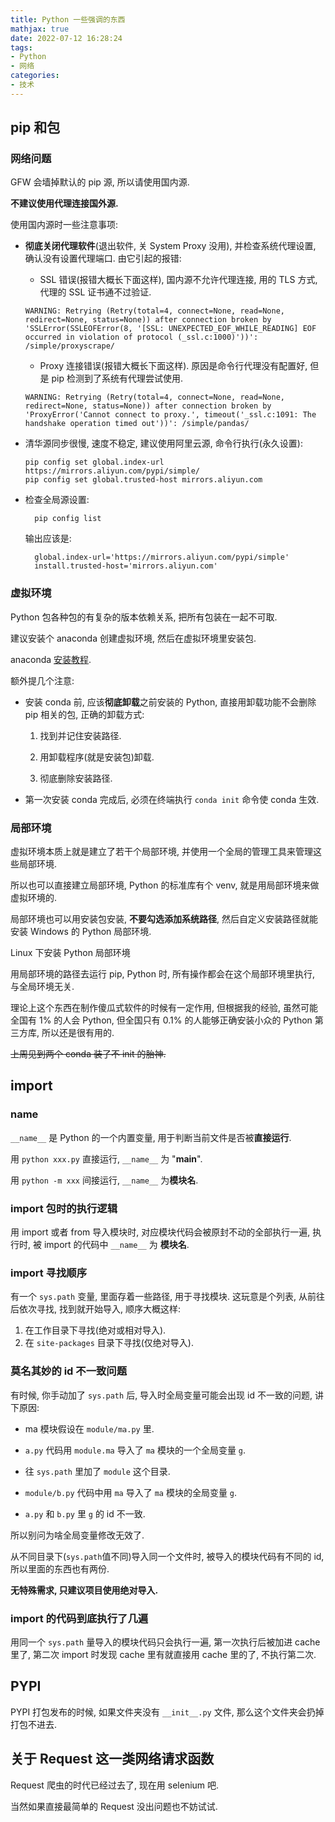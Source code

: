 ```yaml
---
title: Python 一些强调的东西
mathjax: true
date: 2022-07-12 16:28:24
tags:
- Python
- 网络
categories:
- 技术
---
```


## pip 和包

### 网络问题

GFW 会墙掉默认的 pip 源, 所以请使用国内源.

**不建议使用代理连接国外源.**

使用国内源时一些注意事项:

- **彻底关闭代理软件**(退出软件, 关 System Proxy 没用), 并检查系统代理设置, 确认没有设置代理端口.
	由它引起的报错:
	
	- SSL 错误(报错大概长下面这样), 国内源不允许代理连接, 用的 TLS 方式, 代理的 SSL 证书通不过验证.
	
	```shell
	WARNING: Retrying (Retry(total=4, connect=None, read=None, redirect=None, status=None)) after connection broken by 'SSLError(SSLEOFError(8, '[SSL: UNEXPECTED_EOF_WHILE_READING] EOF occurred in violation of protocol (_ssl.c:1000)'))': /simple/proxyscrape/
	```
	- Proxy 连接错误(报错大概长下面这样). 原因是命令行代理没有配置好, 但是 pip 检测到了系统有代理尝试使用.
	
	```shell
	WARNING: Retrying (Retry(total=4, connect=None, read=None, redirect=None, status=None)) after connection broken by 'ProxyError('Cannot connect to proxy.', timeout('_ssl.c:1091: The handshake operation timed out'))': /simple/pandas/
	```
- 清华源同步很慢, 速度不稳定, 建议使用阿里云源, 命令行执行(永久设置):

    ```shell
    pip config set global.index-url https://mirrors.aliyun.com/pypi/simple/
    pip config set global.trusted-host mirrors.aliyun.com
    ```
- 检查全局源设置:
 
  ```shell
	pip config list
  ```
  输出应该是:
  ```shell
	global.index-url='https://mirrors.aliyun.com/pypi/simple'
	install.trusted-host='mirrors.aliyun.com'
  ```


### 虚拟环境

Python 包各种包的有复杂的版本依赖关系, 把所有包装在一起不可取.

建议安装个 anaconda 创建虚拟环境, 然后在虚拟环境里安装包.

anaconda [安装教程](https://zhuanlan.zhihu.com/p/75717350?utm_source=wechat_session&utm_medium=social&utm_oi=940926592332066816).

额外提几个注意:

- 安装 conda 前, 应该**彻底卸载**之前安装的 Python, 直接用卸载功能不会删除 pip 相关的包, 正确的卸载方式:
  
  1. 找到并记住安装路径.
  
  2. 用卸载程序(就是安装包)卸载.
  
  3. 彻底删除安装路径.

- 第一次安装 conda 完成后, 必须在终端执行 `conda init` 命令使 conda 生效. 

### 局部环境

虚拟环境本质上就是建立了若干个局部环境, 并使用一个全局的管理工具来管理这些局部环境.

所以也可以直接建立局部环境, Python 的标准库有个 venv, 就是用局部环境来做虚拟环境的.

局部环境也可以用安装包安装, **不要勾选添加系统路径**, 然后自定义安装路径就能安装 Windows 的 Python 局部环境.

Linux 下安装 Python 局部环境

用局部环境的路径去运行 pip, Python 时, 所有操作都会在这个局部环境里执行, 与全局环境无关.

理论上这个东西在制作傻瓜式软件的时候有一定作用, 但根据我的经验, 虽然可能全国有 1% 的人会 Python, 但全国只有 0.1% 的人能够正确安装小众的 Python 第三方库, 所以还是很有用的.

~~上周见到两个 conda 装了不 init 的胎神.~~

## import

### __name__

`__name__` 是 Python 的一个内置变量, 用于判断当前文件是否被**直接运行**.

用 `python xxx.py` 直接运行, `__name__` 为 "__main__".

用 `python -m xxx` 间接运行, `__name__` 为**模块名**.

### import 包时的执行逻辑

用 import 或者 from 导入模块时, 对应模块代码会被原封不动的全部执行一遍, 执行时, 被 import 的代码中 `__name__` 为 **模块名**.

### import 寻找顺序

有一个 `sys.path` 变量, 里面存着一些路径, 用于寻找模块. 这玩意是个列表, 从前往后依次寻找, 找到就开始导入, 顺序大概这样:
1. 在工作目录下寻找(绝对或相对导入).
2. 在 `site-packages` 目录下寻找(仅绝对导入).

### 莫名其妙的 id 不一致问题

有时候, 你手动加了 `sys.path` 后, 导入时全局变量可能会出现 id 不一致的问题, 讲下原因:

- ma 模块假设在 `module/ma.py` 里.

- `a.py` 代码用 `module.ma` 导入了 `ma` 模块的一个全局变量 `g`.
  
- 往 `sys.path` 里加了 `module` 这个目录. 
  
- `module/b.py` 代码中用 `ma` 导入了 `ma` 模块的全局变量 `g`.
  
- `a.py` 和 `b.py` 里 `g` 的 id 不一致.
  
所以别问为啥全局变量修改无效了.

从不同目录下(`sys.path`值不同)导入同一个文件时, 被导入的模块代码有不同的 id, 所以里面的东西也有两份.

**无特殊需求, 只建议项目使用绝对导入.**

### import 的代码到底执行了几遍

用同一个 `sys.path` 量导入的模块代码只会执行一遍, 第一次执行后被加进 cache 里了, 第二次 import 时发现 cache 里有就直接用 cache 里的了, 不执行第二次.

## PYPI

PYPI 打包发布的时候, 如果文件夹没有 `__init__.py` 文件, 那么这个文件夹会扔掉打包不进去.

## 关于 Request 这一类网络请求函数

Request 爬虫的时代已经过去了, 现在用 selenium 吧.

当然如果直接最简单的 Request 没出问题也不妨试试.
